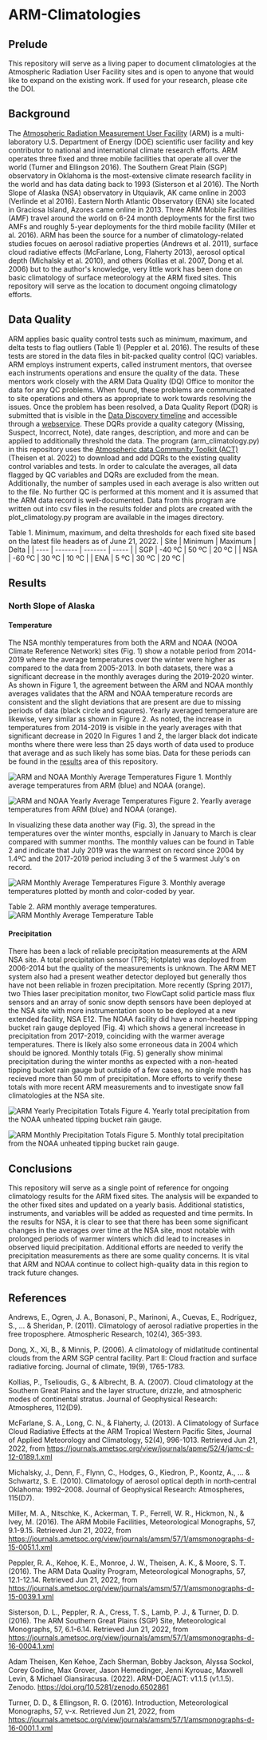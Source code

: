 # ARM-Climatologies
## Prelude
This repository will serve as a living paper to document climatologies at the Atmospheric Radiation User Facility sites and is open to anyone that would like to expand on the existing work.  If used for your research, please cite the DOI.

## Background
The [Atmospheric Radiation Measurement User Facility](https://arm.gov/) (ARM) is a multi-laboratory U.S. Department of Energy (DOE) scientific user facility and key contributor to national and international climate research efforts.  ARM operates three fixed and three mobile facilities that operate all over the world (Turner and Ellingson 2016).  The Southern Great Plain (SGP) observatory in Oklahoma is the most-extensive climate research facility in the world and has data dating back to 1993 (Sisterson et al 2016).  The North Slope of Alaska (NSA) observatory in Utquiavik, AK came online in 2003 (Verlinde et al 2016).  Eastern North Atlantic Observatory (ENA) site located in Graciosa Island, Azores came online in 2013.  Three ARM Mobile Facilities (AMF) travel around the world on 6-24 month deployments for the first two AMFs and roughly 5-year deployments for the third mobile facility (Miller et al. 2016).  ARM has been the source for a number of climatology-related studies focues on aerosol radiative properties (Andrews et al. 2011), surface cloud radiative effects (McFarlane, Long, Flaherty 2013), aerosol optical depth (Michalsky et al. 2010), and others (Kollias et al. 2007, Dong et al. 2006) but to the author's knowledge, very little work has been done on basic climatology of surface meteorology at the ARM fixed sites.  This repository will serve as the location to document ongoing climatology efforts.

## Data Quality
ARM applies basic quality control tests such as minimum, maximum, and delta tests to flag outliers (Table 1) (Peppler et al. 2016).  The results of these tests are stored in the data files in bit-packed quality control (QC) variables.  ARM employs instrument experts, called instrument mentors, that oversee each instruments operations and ensure the quality of the data. These mentors work closely with the ARM Data Quality (DQ) Office to monitor the data for any QC problems.  When found, these problems are communicated to site operations and others as appropriate to work towards resolving the issues.  Once the problem has been resolved, a Data Quality Report (DQR) is submitted that is visible in the [Data Discovery timeline](https://adc.arm.gov/discovery/#/results/id::nsametC1.b1_atmos_pressure_sfcmet_met_sfcmet?dataLevel=b1&showDetails=true) and accessible through a [webservice](https://code.arm.gov/docs/dqrws-examples/-/wikis/home).  These DQRs provide a quality category (Missing, Suspect, Incorrect, Note), date ranges, description, and more and can be applied to additionally threshold the data.  The program (arm_climatology.py) in this repository uses the [Atmospheric data Community Toolkit (ACT)](https://github.com/ARM-DOE/ACT) (Theisen et al. 2022) to download and add DQRs to the existing quality control variables and tests.  In order to calculate the averages, all data flagged by QC variables and DQRs are excluded from the mean.  Additionally, the number of samples used in each average is also written out to the file.  No further QC is performed at this moment and it is assumed that the ARM data record is well-documented.  Data from this program are written out into csv files in the results folder and plots are created with the plot_climatology.py program are available in the images directory.

Table 1. Minimum, maximum, and delta thresholds for each fixed site based on the latest file headers as of June 21, 2022.
| Site | Minimum | Maximum | Delta |
| ---- | ------- | ------- | ----- |
| SGP  | -40 ºC  | 50 ºC   | 20 ºC |
| NSA  | -60 ºC  | 30 ºC   | 10 ºC |
| ENA  |   5 ºC  | 30 ºC   | 20 ºC |

## Results
### North Slope of Alaska
#### Temperature
The NSA monthly temperatures from both the ARM and NOAA (NOOA Climate Reference Network) sites (Fig. 1) show a notable period from 2014-2019 where the average temperatures over the winter were higher as compared to the data from 2005-2013.   In both datasets, there was a significant decrease in the monthly averages during the 2019-2020 winter.  As shown in Figure 1, the agreement between the ARM and NOAA monthly averages validates that the ARM and NOAA temperature records are consistent and the slight deviations that are present are due to missing periods of data (black circle and sqaures). Yearly averaged temperature are likewise, very similar as shown in Figure 2.  As noted, the increase in temperatures from 2014-2019 is visible in the yearly averages with that significant decrease in 2020 In Figures 1 and 2, the larger black dot indicate months where there were less than 25 days worth of data used to produce that average and as such likely has some bias.  Data for these periods can be found in the [results](https://github.com/AdamTheisen/ARM-Climatologies/tree/main/results) area of this repository.


![ARM and NOAA Monthly Average Temperatures](https://github.com/AdamTheisen/ARM-Climatologies/blob/main/images/nsametC1.b1_temp_mean_nsa60noaacrnX1.b1_temperature_M.png)
Figure 1. Monthly average temperatures from ARM (blue) and NOAA (orange).

![ARM and NOAA Yearly Average Temperatures](https://github.com/AdamTheisen/ARM-Climatologies/blob/main/images/nsametC1.b1_temp_mean_nsa60noaacrnX1.b1_temperature_Y.png)
Figure 2. Yearlly average temperatures from ARM (blue) and NOAA (orange).

In visualizing these data another way (Fig. 3), the spread in the temperatures over the winter months, espcially in January to March is clear compared with summer months.  The monthly values can be found in Table 2 and indicate that July 2019 was the warmest on record since 2004 by 1.4ºC and the 2017-2019 period including 3 of the 5 warmest July's on record.

![ARM Monthly Average Temperatures](https://github.com/AdamTheisen/ARM-Climatologies/blob/main/images/nsametC1.b1_temp_mean_by_month.png)
Figure 3. Monthly average temperatures plotted by month and color-coded by year.

Table 2. ARM monthly average temperatures. 
![ARM Monthly Average Temperature Table](https://github.com/AdamTheisen/ARM-Climatologies/blob/main/images/nsametC1.b1_temp_mean_table.png)

#### Precipitation
There has been a lack of reliable precipitation measurements at the ARM NSA site.  A total precipitation sensor (TPS; Hotplate) was deployed from 2006-2014 but the quality of the measurements is unknown.  The ARM MET system also had a present weather detector deployed but generally thos have not been reliable in frozen precipitation.  More recently (Spring 2017), two Thies laser precipitation monitor, two FlowCapt solid particle mass flux sensors and an array of sonic snow depth sensors have been deployed at the NSA site with more instrumentation soon to be deployed at a new extended facility, NSA E12.  The NOAA facility did have a non-heated tipping bucket rain gauge deployed (Fig. 4) which shows a general increease in precipitation from 2017-2019, coinciding with the warmer average temperatures.  There is likely also some erroneous data in 2004 which should be ignored.  Monthly totals (Fig. 5) generally show minimal precipitation during the winter months as expected with a non-heated tipping bucket rain gauge but outside of a few cases, no single month has recieved more than 50 mm of precipitation.  More efforts to verify these totals with more recent ARM measurements and to investigate snow fall climatologies at the NSA site.

![ARM Yearly Precipitation Totals](https://github.com/AdamTheisen/ARM-Climatologies/blob/main/images/nsa60noaacrnX1.b1_precipitation_Y.png)
Figure 4. Yearly total precipitation from the NOAA unheated tipping bucket rain gauge.

![ARM Monthly Precipitation Totals](https://github.com/AdamTheisen/ARM-Climatologies/blob/main/images/nsa60noaacrnX1.b1_precipitation_Y.png)
Figure 5. Monthly total precipitation from the NOAA unheated tipping bucket rain gauge.

## Conclusions
This repository will serve as a single point of reference for ongoing climatology results for the ARM fixed sites.  The analysis will be expanded to the other fixed sites and updated on a yearly basis.  Additional statistics, instruments, and variables will be added as requested and time permits. In the results for NSA, it is clear to see that there has been some significant changes in the averages over time at the NSA site, most notable with prolonged periods of warmer winters which did lead to increases in observed liquid precipitation.  Additional efforts are needed to verify the precipitation measurements as there are some quality concerns.  It is vital that ARM and NOAA continue to collect high-quality data in this region to track future changes.

## References
Andrews, E., Ogren, J. A., Bonasoni, P., Marinoni, A., Cuevas, E., Rodríguez, S., ... & Sheridan, P. (2011). Climatology of aerosol radiative properties in the free troposphere. Atmospheric Research, 102(4), 365-393.

Dong, X., Xi, B., & Minnis, P. (2006). A climatology of midlatitude continental clouds from the ARM SGP central facility. Part II: Cloud fraction and surface radiative forcing. Journal of climate, 19(9), 1765-1783.

Kollias, P., Tselioudis, G., & Albrecht, B. A. (2007). Cloud climatology at the Southern Great Plains and the layer structure, drizzle, and atmospheric modes of continental stratus. Journal of Geophysical Research: Atmospheres, 112(D9).

McFarlane, S. A., Long, C. N., & Flaherty, J. (2013). A Climatology of Surface Cloud Radiative Effects at the ARM Tropical Western Pacific Sites, Journal of Applied Meteorology and Climatology, 52(4), 996-1013. Retrieved Jun 21, 2022, from https://journals.ametsoc.org/view/journals/apme/52/4/jamc-d-12-0189.1.xml

Michalsky, J., Denn, F., Flynn, C., Hodges, G., Kiedron, P., Koontz, A., ... & Schwartz, S. E. (2010). Climatology of aerosol optical depth in north‐central Oklahoma: 1992–2008. Journal of Geophysical Research: Atmospheres, 115(D7).

Miller, M. A., Nitschke, K., Ackerman, T. P., Ferrell, W. R., Hickmon, N., & Ivey, M. (2016). The ARM Mobile Facilities, Meteorological Monographs, 57, 9.1-9.15. Retrieved Jun 21, 2022, from https://journals.ametsoc.org/view/journals/amsm/57/1/amsmonographs-d-15-0051.1.xml

Peppler, R. A., Kehoe, K. E., Monroe, J. W., Theisen, A. K., & Moore, S. T. (2016). The ARM Data Quality Program, Meteorological Monographs, 57, 12.1-12.14. Retrieved Jun 21, 2022, from https://journals.ametsoc.org/view/journals/amsm/57/1/amsmonographs-d-15-0039.1.xml

Sisterson, D. L., Peppler, R. A., Cress, T. S., Lamb, P. J., & Turner, D. D. (2016). The ARM Southern Great Plains (SGP) Site, Meteorological Monographs, 57, 6.1-6.14. Retrieved Jun 21, 2022, from https://journals.ametsoc.org/view/journals/amsm/57/1/amsmonographs-d-16-0004.1.xml

Adam Theisen, Ken Kehoe, Zach Sherman, Bobby Jackson, Alyssa Sockol, Corey Godine, Max Grover, Jason Hemedinger, Jenni Kyrouac, Maxwell Levin, & Michael Giansiracusa. (2022). ARM-DOE/ACT: v1.1.5 (v1.1.5). Zenodo. https://doi.org/10.5281/zenodo.6502861

Turner, D. D., & Ellingson, R. G. (2016). Introduction, Meteorological Monographs, 57, v-x. Retrieved Jun 21, 2022, from https://journals.ametsoc.org/view/journals/amsm/57/1/amsmonographs-d-16-0001.1.xml
